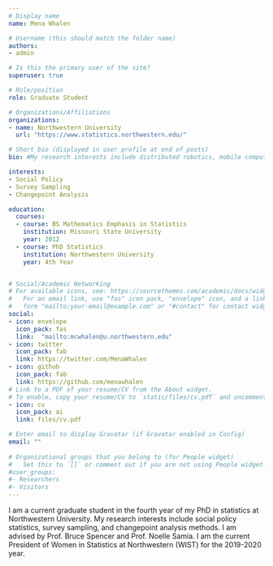 ```yaml
---
# Display name
name: Mena Whalen

# Username (this should match the folder name)
authors:
- admin

# Is this the primary user of the site?
superuser: true

# Role/position
role: Graduate Student

# Organizations/Affiliations
organizations:
- name: Northwestern University
  url: "https://www.statistics.northwestern.edu/"

# Short bio (displayed in user profile at end of posts)
bio: #My research interests include distributed robotics, mobile computing and programmable matter.

interests:
- Social Policy 
- Survey Sampling
- Changepoint Analysis

education:
  courses:
  - course: BS Mathematics Emphasis in Statistics
    institution: Missouri State University
    year: 2012
  - course: PhD Statistics
    institution: Northwestern University
    year: 4th Year


# Social/Academic Networking
# For available icons, see: https://sourcethemes.com/academic/docs/widgets/#icons
#   For an email link, use "fas" icon pack, "envelope" icon, and a link in the
#   form "mailto:your-email@example.com" or "#contact" for contact widget.
social:
- icon: envelope
  icon_pack: fas
  link:  "mailto:mcwhalen@u.northwestern.edu"
- icon: twitter
  icon_pack: fab
  link: https://twitter.com/MenaWhalen
- icon: github
  icon_pack: fab
  link: https://github.com/menawhalen
# Link to a PDF of your resume/CV from the About widget.
# To enable, copy your resume/CV to `static/files/cv.pdf` and uncomment the lines below.  
- icon: cv
  icon_pack: ai
  link: files/cv.pdf

# Enter email to display Gravatar (if Gravatar enabled in Config)
email: ""
  
# Organizational groups that you belong to (for People widget)
#   Set this to `[]` or comment out if you are not using People widget.  
#user_groups:
#- Researchers
#- Visitors
---
```


I am a current graduate student in the fourth year of my PhD in statistics at Northwestern University. My research interests include social policy statistics, survey sampling, and changepoint analysis methods. I am advised by Prof. Bruce Spencer and Prof. Noelle Samia. I am the current President of Women in Statistics at Northwestern (WIST) for the 2019-2020 year.
